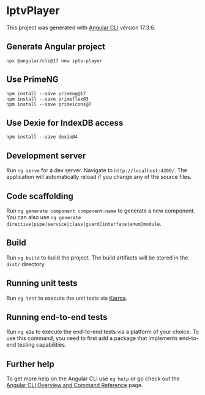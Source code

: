 # IptvPlayer

This project was generated with [Angular CLI](https://github.com/angular/angular-cli) version 17.3.6.

## Generate Angular project
`npx @angular/cli@17 new iptv-player`

## Use PrimeNG
```shell
npm install --save primeng@17
npm install --save primeflex@3
npm install --save primeicons@7
```

## Use Dexie for IndexDB access
```shell
npm install --save dexie@4
```

## Development server

Run `ng serve` for a dev server. Navigate to `http://localhost:4200/`. The application will automatically reload if you change any of the source files.

## Code scaffolding

Run `ng generate component component-name` to generate a new component. You can also use `ng generate directive|pipe|service|class|guard|interface|enum|module`.

## Build

Run `ng build` to build the project. The build artifacts will be stored in the `dist/` directory.

## Running unit tests

Run `ng test` to execute the unit tests via [Karma](https://karma-runner.github.io).

## Running end-to-end tests

Run `ng e2e` to execute the end-to-end tests via a platform of your choice. To use this command, you need to first add a package that implements end-to-end testing capabilities.

## Further help

To get more help on the Angular CLI use `ng help` or go check out the [Angular CLI Overview and Command Reference](https://angular.io/cli) page.

